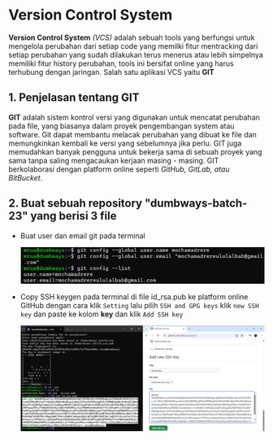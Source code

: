 # Version Control System

**Version Control System** _(VCS)_ adalah sebuah tools yang berfungsi untuk mengelola perubahan dari setiap code yang memilki fitur mentracking dari setiap perubahan yang sudah dilakukan terus menerus atau lebih simpelnya memiliki fitur history perubahan, tools ini bersifat online yang harus terhubung dengan jaringan. Salah satu aplikasi VCS yaitu **GIT**


## 1. Penjelasan tentang GIT

**GIT** adalah sistem kontrol versi yang digunakan untuk mencatat perubahan pada file, yang biasanya dalam proyek pengembangan system atau software. Git dapat membantu melacak perubahan yang dibuat ke file dan memungkinkan kembali ke versi yang sebelumnya jika perlu. GIT juga memudahkan banyak pengguna untuk bekerja sama di sebuah proyek yang sama tanpa saling mengacaukan kerjaan masing - masing. GIT berkolaborasi dengan platform online seperti _GitHub, GitLab, atau BitBucket_.

## 2. Buat sebuah repository "dumbways-batch-23" yang berisi 3 file


- Buat user dan email git pada terminal

  ![alt text](https://github.com/mochamadrere/devops23-dumbways-mochamadrere/blob/main/Pict/git%20config%20global%20user%20dan%20email.png)

- Copy SSH keygen pada terminal di file id_rsa.pub ke platform online GitHub dengan cara klik ``` Setting ``` lalu pilih ``` SSH and GPG keys ``` klik ``` new SSH key ``` dan paste ke kolom **key** dan klik ``` Add SSH key ```

  ![alt text](https://github.com/mochamadrere/devops23-dumbways-mochamadrere/blob/main/Pict/copy%20paste%20ssh%20key.png)
